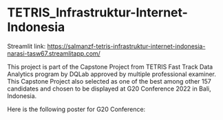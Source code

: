# TETRIS_Infrastruktur-Internet-Indonesia
Streamlit link: https://salmanzf-tetris-infrastruktur-internet-indonesia-narasi-tasw67.streamlitapp.com/
  
This project is part of the Capstone Project from TETRIS Fast Track Data Analytics program by DQLab approved by multiple professional examiner. This Capstone Project also selected as one of the best among other 157 candidates and chosen to be displayed at G20 Conference 2022 in Bali, Indonesia.
  
Here is the following poster for G20 Conference:
